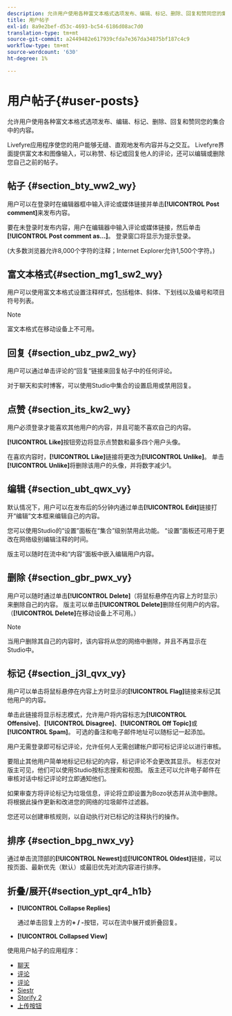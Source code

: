 ```yaml
---
description: 允许用户使用各种富文本格式选项发布、编辑、标记、删除、回复和赞同您的集合中的内容。
title: 用户帖子
exl-id: 8a9e2bef-d53c-4693-bc54-6186d08ac7d0
translation-type: tm+mt
source-git-commit: a2449482e617939cfda7e367da34875bf187c4c9
workflow-type: tm+mt
source-wordcount: '630'
ht-degree: 1%

---
```


# 用户帖子{#user-posts}

允许用户使用各种富文本格式选项发布、编辑、标记、删除、回复和赞同您的集合中的内容。

Livefyre应用程序使您的用户能够无缝、直观地发布内容并与之交互。 Livefyre界面提供富文本和图像输入，可以称赞、标记或回复他人的评论，还可以编辑或删除您自己之前的帖子。

## 帖子 {#section_bty_ww2_wy}

用户可以在登录时在编辑器框中输入评论或媒体链接并单击&#x200B;**[!UICONTROL Post comment]**&#x200B;来发布内容。

要在未登录时发布内容，用户在编辑器中输入评论或媒体链接，然后单击&#x200B;**[!UICONTROL Post comment as…]**。 登录窗口将显示为提示登录。

(大多数浏览器允许8,000个字符的注释；Internet Explorer允许1,500个字符。)

## 富文本格式{#section_mg1_sw2_wy}

用户可以使用富文本格式设置注释样式，包括粗体、斜体、下划线以及编号和项目符号列表。

>[!NOTE]
>
>富文本格式在移动设备上不可用。

## 回复 {#section_ubz_pw2_wy}

用户可以通过单击评论的“回复”链接来回复帖子中的任何评论。

对于聊天和实时博客，可以使用Studio中集合的设置启用或禁用回复。

## 点赞 {#section_its_kw2_wy}

用户必须登录才能喜欢其他用户的内容，并且可能不喜欢自己的内容。

**[!UICONTROL Like]**&#x200B;按钮旁边将显示点赞数和最多四个用户头像。

在喜欢内容时，**[!UICONTROL Like]**&#x200B;链接将更改为&#x200B;**[!UICONTROL Unlike]**。 单击&#x200B;**[!UICONTROL Unlike]**&#x200B;将删除该用户的头像，并将数字减少1。

## 编辑 {#section_ubt_qwx_vy}

默认情况下，用户可以在发布后的5分钟内通过单击&#x200B;**[!UICONTROL Edit]**&#x200B;链接打开“编辑”文本框来编辑自己的内容。

您可以使用Studio的“设置”面板在“集合”级别禁用此功能。 “设置”面板还可用于更改在网络级别编辑注释的时间。

版主可以随时在流中和“内容”面板中嵌入编辑用户内容。

## 删除 {#section_gbr_pwx_vy}

用户可以随时通过单击&#x200B;**[!UICONTROL Delete]**（将鼠标悬停在内容上方时显示）来删除自己的内容。 版主可以单击&#x200B;**[!UICONTROL Delete]**&#x200B;删除任何用户的内容。 （**[!UICONTROL Delete]**&#x200B;在移动设备上不可用。）

>[!NOTE]
>
>当用户删除其自己的内容时，该内容将从您的网络中删除，并且不再显示在Studio中。

## 标记 {#section_j3l_qvx_vy}

用户可以单击将鼠标悬停在内容上方时显示的&#x200B;**[!UICONTROL Flag]**&#x200B;链接来标记其他用户的内容。

单击此链接将显示标志模式，允许用户将内容标志为&#x200B;**[!UICONTROL Offensive]**、**[!UICONTROL Disagree]**、**[!UICONTROL Off Topic]**&#x200B;或&#x200B;**[!UICONTROL Spam]**。 可选的备注和电子邮件地址可以随标记一起添加。

用户无需登录即可标记评论，允许任何人无需创建帐户即可标记评论以进行审核。

要阻止其他用户简单地标记已标记的内容，标记评论不会更改其显示。 标志仅对版主可见，他们可以使用Studio按标志搜索和视图。 版主还可以允许电子邮件在审核对话中标记评论时立即通知他们。

如果审查方将评论标记为垃圾信息，评论将立即设置为Bozo状态并从流中删除。 将根据此操作更新和改进您的网络的垃圾邮件过滤器。

您还可以创建审核规则，以自动执行对已标记的注释执行的操作。

## 排序 {#section_bpg_nwx_vy}

通过单击流顶部的&#x200B;**[!UICONTROL Newest]**&#x200B;或&#x200B;**[!UICONTROL Oldest]**&#x200B;链接，可以按页面、最新优先（默认）或最旧优先对流内容进行排序。

## 折叠/展开{#section_ypt_qr4_h1b}

* **[!UICONTROL Collapse Replies]**

   通过单击回复上方的&#x200B;**+ / -**&#x200B;按钮，可以在流中展开或折叠回复。

* **[!UICONTROL Collapsed View]**



使用用户帖子的应用程序：

* [聊天](/help/using/c-about-apps/c-chat-app/c-chat-app.md#c_chat_app)
* [评论](/help/using/c-about-apps/c-comments/c-comments.md)
* [评论](/help/using/c-about-apps/c-reviews-app/c-reviews-app.md#c_reviews_app)
* [Siestr](/help/using/c-about-apps/c-sidenotes-app/c-sidenotes-app.md#c_sidenotes_app)
* [Storify 2](/help/using/c-about-apps/c-storify2/c-storify2.md#c_storify2)
* [上传按钮](/help/using/c-about-apps/c-upload-button-app/c-upload-button-app.md#c_upload_button_app)
